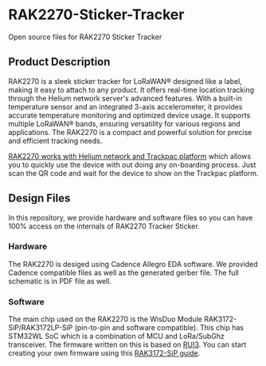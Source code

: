 # RAK2270-Sticker-Tracker

Open source files for RAK2270 Sticker Tracker

## Product Description

RAK2270 is a sleek sticker tracker for LoRaWAN® designed like a label, making it easy to attach to any product. It offers real-time location tracking through the Helium network server's advanced features. With a built-in temperature sensor and an integrated 3-axis accelerometer, it provides accurate temperature monitoring and optimized device usage. It supports multiple LoRaWAN® bands, ensuring versatility for various regions and applications. The RAK2270 is a compact and powerful solution for precise and efficient tracking needs.

[RAK2270 works with Helium network and Trackpac platform](https://store.rakwireless.com/products/rak2270-rak-sticker-tracker) which allows you to quickly use the device with out doing any on-boarding process. Just scan the QR code and wait for the device to show on the Trackpac platform.

## Design Files

In this repository, we provide hardware and software files so you can have 100% access on the internals of RAK2270 Tracker Sticker. 

### Hardware

The RAK2270 is desiged using Cadence Allegro EDA software. We provided Cadence compatible files as well as the generated gerber file. The full schematic is in PDF file as well.

### Software

The main chip used on the RAK2270 is the WisDuo Module RAK3172-SiP/RAK3172LP-SiP (pin-to-pin and software compatible). This chip has STM32WL SoC which is a combination of MCU and LoRa/SubGhz transceiver. The firmware written on this is based on [RUI3](https://docs.rakwireless.com/RUI3/). You can start creating your own firmware using this [RAK3172-SiP guide](https://docs.rakwireless.com/Product-Categories/WisDuo/RAK3172-SiP/Quickstart/#rak3172-sip-as-a-stand-alone-device-using-rui3).
